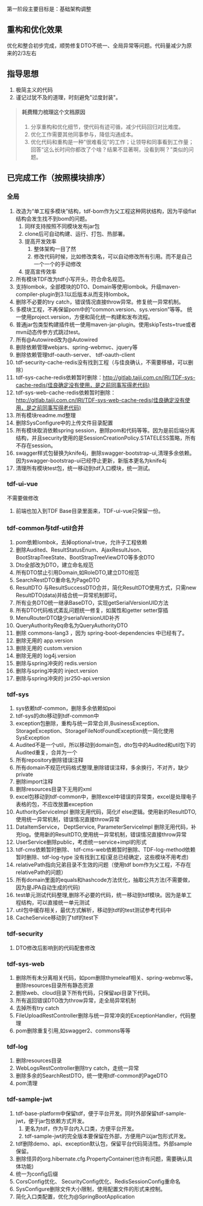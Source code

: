 第一阶段主要目标是：基础架构调整
## 重构和优化效果
优化和整合初步完成，顺势修复DTO不统一、全局异常等问题。代码量减少为原来的2/3左右

## 指导思想
1. 极简主义的代码
1. 谨记过犹不及的道理，时刻避免"过度封装"。

> #### 耗费精力梳理这个文档原因
> 1. 分享重构和优化细节，使代码有迹可循，减少代码回归对比难度。
> 1. 优化工作需要其他同事参与，降低沟通成本。
> 1. 优化代码和重构是一种"很难看见”的工作；让领导和同事看到工作量；回答“这么长时间你都改了个啥？结果不显著啊，没看到啊？”类似的问题。

## 已完成工作（按照模块排序）
### 全局
1. 改造为“单工程多模块”结构，tdf-bom作为父工程这种网状结构，因为平级flat结构会发生找不到bom的问题。
    1. 同样支持按照不同模块发布jar包
    1. clone后可自动构建、运行、打包、热部署。
    1. 提高开发效率
        1. 整体架构一目了然
        1. 修改代码时候，比如修改类名，可以自动修改所有引用。而不是自己一个一个的手动修改
    1. 提高宣传效率
1. 所有模块TDF改为tdf小写开头，符合命名规范。
1. 支持lombok，全部模块的DTO、Domain等使用lombok。升级maven-compiler-plugin到3.1以后版本从而支持lombok。
1. 删除不必要的try catch，错误情况直接throw异常。修复统一异常机制。
1. 多模块工程，不再保留pom中的“common.version、sys.version”等等。 统一使用project.version，方便和简化统一构建和发布流程。
1. 普通jar包类型构建插件统一使用maven-jar-plugin。使用skipTests=true或者mvn动态传参方式跳过test。
1. 所有@Autowired改为@Autowired
1. 删除依赖管理webjars、spring-webmvc、jquery等
1. 删除依赖管理tdf-oauth-server、 tdf-oauth-client
1. tdf-security-cache-redis没有找到工程（与佳良确认，不需要移植，可以删除）
1. tdf-sys-cache-redis依赖暂时删除：http://gitlab.taiji.com.cn/IRI/TDF-sys-cache-redis(佳良确定没有使用，是之前同事写得老代码)
1. tdf-sys-web-cache-redis依赖暂时删除：http://gitlab.taiji.com.cn/IRI/TDF-sys-web-cache-redis(佳良确定没有使用，是之前同事写得老代码)
1. 所有模块readme.md整理
1. 删除SysConfigure中的上传文件目录配置
1. 所有模块取消依赖spring session，删除pom和代码等等。因为是前后端分离结构，并且security使用的是SessionCreationPolicy.STATELESS策略，所有不存在session。
1. swagger样式包替换为knife4j，删除swagger-bootstrap-ui,清理多余依赖。因为swagger-bootstrap-ui已经停止更新，新版本更名为knife4j
1. 清理所有模块test包，统一移动到tdf入口模块，统一测试。

### tdf-ui-vue
不需要做修改
1. 前端也加入到TDF Base目录里面来，TDF-ui-vue只保留一份。

### tdf-common与tdf-util合并
1. pom依赖lombok，去掉optional=true，允许子工程依赖
1. 删除Audited、ResultStatusEnum、AjaxResultJson、BootStrapTreeState、BootStrapTreeViewDTO等多余DTO
1. Dto全部改为DTO，建立命名规范
1. 所有DTO禁止引用Domain,如RoleDTO,建立DTO规范
1. SearchRestDTO重命名为PageDTO
1. ResultDTO 与ResultSuccessDTO合并，简化ResultDTO使用方式，只需new ResultDTO(data)并结合统一异常机制即可。
1. 所有业务DTO统一继承BaseDTO，实现getSerialVersionUID方法
1. 所有DTO代码格式紊乱问题统一修复，如属性和getter setter穿插
1. MenuRouterDTO缺少serialVersionUID补齐
1. QueryAuthorityReq命名为QueryAuthorityDTO
1. 删除 commons-lang3 ，因为 spring-boot-dependencies 中已经有了。
1. 删除无用的 app.version
1. 删除无用的 custom.version
1. 删除无用的 log4j.version
1. 删除与spring冲突的 redis.version
1. 删除与spring冲突的 inject.version
1. 删除与spring冲突的 jsr250-api.version

### tdf-sys
1. sys依赖tdf-common，删除多余依赖如poi
1. tdf-sys的dto移动到tdf-common中
1. exception包删除，重构与统一异常合并,BusinessException、StorageException、StorageFileNotFoundException统一简化使用SysException
1. Audited不是一个util，所以移动到domain包，dto包中的Audited和util包下的Audited重复，合并为一个
1. 所有repository删除错误注释
1. 所有domain不规范代码格式整理,删除错误注释，多余换行，不对齐，缺少private
1. 删除import注释
1. 删除resources目录下无用的xml
1. excel包移动到tdf-common中，删除excel中错误的异常类，excel是处理电子表格的包，不应改放置exception
1. AuthorityServiceImpl 删除无用代码，简化if else逻辑。使用新的ResultDTO,使用统一异常机制，错误情况直接throw异常
1. DataItemService， DeptService, ParameterServiceImpl 删除无用代码，补充log。使用新的ResultDTO,使用统一异常机制，错误情况直接throw异常
1. UserService删除public，考虑统一service+impl的形式
1. tdf-cms依赖暂时删除、 tdf-cms-web依赖暂时删除、TDF-log-method依赖暂时删除、tdf-log-type 没有找到工程(夏总已经确定，这些模块不用考虑)
1. relativePath指向兄弟目录不生效的问题（使用tdf bom作为父工程，不存在relativePath的问题）
1. 所有domain里面的equals和hashcode方法优化，抽取公共方法(不需要做，因为是JPA自动生成的代码)
1. test单元测试代码整理,删除不必要的代码，统一移动到tdf模块。因为是单工程结构，可以直接统一单元测试
1. util包中缓存相关，最优方式解析，移动到tdf的test测试参考代码中
1. CacheService移动到了tdf的test下

### tdf-security
1. DTO修改后影响到的代码配套修改

### tdf-sys-web
1. 删除所有未分离相关代码，如pom删除thymeleaf相关、spring-webmvc等。删除resources目录所有静态资源
1. 删除web、cloud目录下所有代码，只保留api目录下代码。
1. 所有返回错误DTO改为throw异常，走全局异常机制
1. 去掉所有try catch
1. FileUploadRestController删除与统一异常冲突的ExceptionHandler，代码整理
1. pom删除重复引用,如swagger2、commons等等

### tdf-log
1. 删除resources目录
1. WebLogsRestController删除try catch，走统一异常
1. 删除多余的SearchRestDTO，统一使用tdf-common的PageDTO
1. pom清理

### tdf-sample-jwt
1. tdf-base-platform中保留tdf，便于平台开发。同时外部保留tdf-sample-jwt，便于jar包依赖方式开发。
    1. 更名为tdf，作为平台内入口类，方便平台开发。
    1. tdf-sample-jwt的完全版本要保留在外部，方便用户以jar包形式开发。
1. tdf删除demo、api、exception默认包，保留平台代码简洁性。外部sample保留。
1. 删除怪异的org.hibernate.cfg.PropertyContainer(也许有问题，需要确认具体功能)
1. 统一为config后缀
1. CorsConfig优化、 SecurityConfig优化、RedisSessionConfig重命名
1. SysConfigure删除文件大小限制，使用配置文件的形式来控制。
1. 简化入口类配置，优化为@SpringBootApplication
